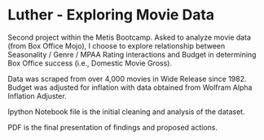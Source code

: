 # Luther - Exploring Movie Data

Second project within the Metis Bootcamp. Asked to analyze movie data (from Box Office Mojo), I choose to explore relationship between Seasonality / Genre / MPAA Rating interactions and Budget in determining Box Office success (i.e., Domestic Movie Gross). 

Data was scraped from over 4,000 movies in Wide Release since 1982. Budget was adjusted for inflation with data obtained from Wolfram Alpha Inflation Adjuster.

Ipython Notebook file is the initial cleaning and analysis of the dataset.

PDF is the final presentation of findings and proposed actions.
